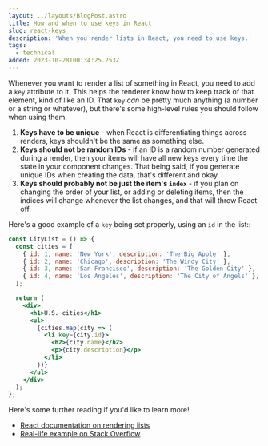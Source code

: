 ```yaml
---
layout: ../layouts/BlogPost.astro
title: How and when to use keys in React
slug: react-keys
description: 'When you render lists in React, you need to use keys.'
tags:
  - technical
added: 2023-10-28T00:34:25.253Z
---
```


Whenever you want to render a list of something in React, you need to add a `key` attribute to it. This helps the renderer know how to keep track of that element, kind of like an ID. That `key` *can* be pretty much anything (a number or a string or whatever), but there's some high-level rules you should follow when using them.

1. **Keys have to be unique** - when React is differentiating things across renders, keys shouldn't be the same as something else.
2. **Keys should not be random IDs** - if an ID is a random number generated during a render, then your items will have all new keys every time the state in your component changes. That being said, if you generate unique IDs when creating the data, that's different and okay.
3. **Keys should probably not be just the item's `index`** - if you plan on changing the order of your list, or adding or deleting items, then the indices will change whenever the list changes, and that will throw React off.

Here's a good example of a `key` being set properly, using an `id` in the list::

```jsx
const CityList = () => {
  const cities = [
    { id: 1, name: 'New York', description: 'The Big Apple' },
    { id: 2, name: 'Chicago', description: 'The Windy City' },
    { id: 3, name: 'San Francisco', description: 'The Golden City' },
    { id: 4, name: 'Los Angeles', description: 'The City of Angels' },
  ];

  return (
    <div>
      <h1>U.S. cities</h1>
      <ul>
        {cities.map(city => (
          <li key={city.id}>
            <h2>{city.name}</h2>
            <p>{city.description}</p>
          </li>
        ))}
      </ul>
    </div>
  );
};
```

Here's some further reading if you'd like to learn more!

* [React documentation on rendering lists](https://react.dev/learn/rendering-lists)
* [Real-life example on Stack Overflow](https://stackoverflow.com/questions/56235483/material-ui-popover-is-thrown-to-the-top-left-when-used-on-an-inline-button-in-a)

